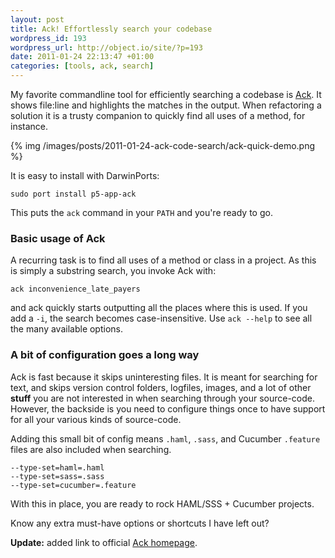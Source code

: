```yaml
--- 
layout: post
title: Ack! Effortlessly search your codebase
wordpress_id: 193
wordpress_url: http://object.io/site/?p=193
date: 2011-01-24 22:13:47 +01:00
categories: [tools, ack, search]
---
```

My favorite commandline tool for efficiently searching a codebase is <a href="http://betterthangrep.com/">Ack</a>. It shows file:line and highlights the matches in the output. When refactoring a solution it is a trusty companion to quickly find all uses of a method, for instance.

{% img /images/posts/2011-01-24-ack-code-search/ack-quick-demo.png %}

It is easy to install with DarwinPorts:

```
sudo port install p5-app-ack
```

This puts the <code>ack</code> command in your <code>PATH</code> and you're ready to go.

### Basic usage of Ack

A recurring task is to find all uses of a method or class in a project. As this is simply a substring search, you invoke Ack with:
```
ack inconvenience_late_payers
```
and ack quickly starts outputting all the places where this is used. If you add a <code>-i</code>, the search becomes case-insensitive. Use <code>ack --help</code> to see all the many available options.

### A bit of configuration goes a long way

Ack is fast because it skips uninteresting files. It is meant for searching for text, and skips version control folders, logfiles, images, and a lot of other <strong>stuff</strong> you are not interested in when searching through your source-code. However, the backside is you need to configure things once to have support for all your various kinds of source-code.

Adding this small bit of config means <code>.haml</code>, <code>.sass</code>, and Cucumber <code>.feature</code> files are also included when searching.

``` console ~/.arkrc:
--type-set=haml=.haml
--type-set=sass=.sass
--type-set=cucumber=.feature
```

With this in place, you are ready to rock HAML/SSS + Cucumber projects.

Know any extra must-have options or shortcuts I have left out?

<strong>Update:</strong> added link to official <a href="http://betterthangrep.com/">Ack homepage</a>.
